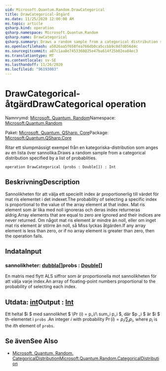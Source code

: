 ```yaml
---
uid: Microsoft.Quantum.Random.DrawCategorical
title: DrawCategorical-åtgärd
ms.date: 11/25/2020 12:00:00 AM
ms.topic: article
qsharp.kind: operation
qsharp.namespace: Microsoft.Quantum.Random
qsharp.name: DrawCategorical
qsharp.summary: Draws a random sample from a categorical distribution specified by a list of probablities.
ms.openlocfilehash: a5826aa5f658fea766db0ca5ccbb9c0d7d056d4c
ms.sourcegitcommit: a87c1aa8e7453360025e47ba614f25b02ea84ec3
ms.translationtype: MT
ms.contentlocale: sv-SE
ms.lasthandoff: 11/26/2020
ms.locfileid: "96193003"
---
```

# <a name="drawcategorical-operation"></a><span data-ttu-id="bca8f-102">DrawCategorical-åtgärd</span><span class="sxs-lookup"><span data-stu-id="bca8f-102">DrawCategorical operation</span></span>

<span data-ttu-id="bca8f-103">Namnrymd: [Microsoft. Quantum. Random](xref:Microsoft.Quantum.Random)</span><span class="sxs-lookup"><span data-stu-id="bca8f-103">Namespace: [Microsoft.Quantum.Random](xref:Microsoft.Quantum.Random)</span></span>

<span data-ttu-id="bca8f-104">Paket: [Microsoft. Quantum. QSharp. Core](https://nuget.org/packages/Microsoft.Quantum.QSharp.Core)</span><span class="sxs-lookup"><span data-stu-id="bca8f-104">Package: [Microsoft.Quantum.QSharp.Core](https://nuget.org/packages/Microsoft.Quantum.QSharp.Core)</span></span>


<span data-ttu-id="bca8f-105">Ritar ett slumpmässigt exempel från en kategoriska-distribution som anges av en lista över sannolika.</span><span class="sxs-lookup"><span data-stu-id="bca8f-105">Draws a random sample from a categorical distribution specified by a list of probablities.</span></span>

```qsharp
operation DrawCategorical (probs : Double[]) : Int
```


## <a name="description"></a><span data-ttu-id="bca8f-106">Beskrivning</span><span class="sxs-lookup"><span data-stu-id="bca8f-106">Description</span></span>

<span data-ttu-id="bca8f-107">Sannolikheten för att välja ett speciellt index är proportionerlig till värdet för mat ris elementet i det indexet.</span><span class="sxs-lookup"><span data-stu-id="bca8f-107">The probability of selecting a specific index is proportional to the value of the array element at that index.</span></span>
<span data-ttu-id="bca8f-108">Mat ris element som är lika med noll ignoreras och deras index returneras aldrig.</span><span class="sxs-lookup"><span data-stu-id="bca8f-108">Array elements that are equal to zero are ignored and their indices are never returned.</span></span> <span data-ttu-id="bca8f-109">Om något mat ris element är mindre än noll, eller om inget mat ris element är större än noll, så Miss lyckas åtgärden.</span><span class="sxs-lookup"><span data-stu-id="bca8f-109">If any array element is less than zero, or if no array element is greater than zero, then the operation fails.</span></span>

## <a name="input"></a><span data-ttu-id="bca8f-110">Indata</span><span class="sxs-lookup"><span data-stu-id="bca8f-110">Input</span></span>

### <a name="probs--double"></a><span data-ttu-id="bca8f-111">sannolikheter: [dubbla](xref:microsoft.quantum.lang-ref.double)[]</span><span class="sxs-lookup"><span data-stu-id="bca8f-111">probs : [Double](xref:microsoft.quantum.lang-ref.double)[]</span></span>

<span data-ttu-id="bca8f-112">En matris med flytt ALS siffror som är proportionella mot sannolikheten för att välja varje index.</span><span class="sxs-lookup"><span data-stu-id="bca8f-112">An array of floating-point numbers proportional to the probability of selecting each index.</span></span>



## <a name="output--int"></a><span data-ttu-id="bca8f-113">Utdata: [int](xref:microsoft.quantum.lang-ref.int)</span><span class="sxs-lookup"><span data-stu-id="bca8f-113">Output : [Int](xref:microsoft.quantum.lang-ref.int)</span></span>

<span data-ttu-id="bca8f-114">Ett heltal $i $ med sannolikhet $ \Pr (i) = p_i/\ sum_i p_i $, där $p _i $ är $i $ th-elementet i `probs` .</span><span class="sxs-lookup"><span data-stu-id="bca8f-114">An integer $i$ with probability $\Pr(i) = p_i / \sum_i p_i$, where $p_i$ is the $i$th element of `probs`.</span></span>

## <a name="see-also"></a><span data-ttu-id="bca8f-115">Se även</span><span class="sxs-lookup"><span data-stu-id="bca8f-115">See Also</span></span>

- [<span data-ttu-id="bca8f-116">Microsoft. Quantum. Random. CategoricalDistribution</span><span class="sxs-lookup"><span data-stu-id="bca8f-116">Microsoft.Quantum.Random.CategoricalDistribution</span></span>](xref:Microsoft.Quantum.Random.CategoricalDistribution)